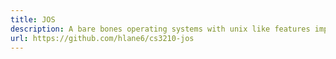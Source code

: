 ```yaml
---
title: JOS
description: A bare bones operating systems with unix like features implemented in an exokernel fashion
url: https://github.com/hlane6/cs3210-jos
---
```

